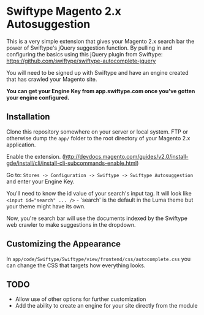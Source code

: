 # Swiftype Magento 2.x Autosuggestion

This is a very simple extension that gives your Magento 2.x search bar the power of Swiftype's jQuery suggestion function. By pulling in and configuring the basics using this jQuery plugin from Swiftype: https://github.com/swiftype/swiftype-autocomplete-jquery

You will need to be signed up with Swiftype and have an engine created that has crawled your Magento site. 

**You can get your Engine Key from app.swiftype.com once you've gotten your engine configured.**

## Installation

Clone this repository somewhere on your server or local system. FTP or otherwise dump the `app/` folder to the root directory of your Magento 2.x application.

Enable the extension. (http://devdocs.magento.com/guides/v2.0/install-gde/install/cli/install-cli-subcommands-enable.html)

Go to: `Stores -> Configuration -> Swiftype -> Swiftype Autosuggestion` and enter your Engine Key.

You'll need to know the id value of your search's input tag. It will look like `<input id="search" ... />` - 'search' is the default in the Luma theme but your theme might have its own. 

Now, you're search bar will use the documents indexed by the Swiftype web crawler to make suggestions in the dropdown.

## Customizing the Appearance

In `app/code/Swiftype/Swiftype/view/frontend/css/autocomplete.css` you can change the CSS that targets how everything looks.

## TODO

- Allow use of other options for further customization
- Add the ability to create an engine for your site directly from the module
